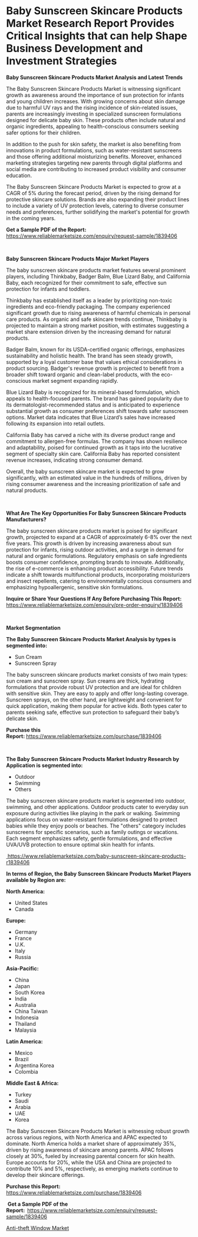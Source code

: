 <p><h1>Baby Sunscreen Skincare Products Market Research Report Provides Critical Insights that can help Shape Business Development and Investment Strategies</h1></p><p><strong>Baby Sunscreen Skincare Products Market Analysis and Latest Trends</strong></p>
<p><p>The Baby Sunscreen Skincare Products Market is witnessing significant growth as awareness around the importance of sun protection for infants and young children increases. With growing concerns about skin damage due to harmful UV rays and the rising incidence of skin-related issues, parents are increasingly investing in specialized sunscreen formulations designed for delicate baby skin. These products often include natural and organic ingredients, appealing to health-conscious consumers seeking safer options for their children.</p><p>In addition to the push for skin safety, the market is also benefiting from innovations in product formulations, such as water-resistant sunscreens and those offering additional moisturizing benefits. Moreover, enhanced marketing strategies targeting new parents through digital platforms and social media are contributing to increased product visibility and consumer education.</p><p>The Baby Sunscreen Skincare Products Market is expected to grow at a CAGR of 5% during the forecast period, driven by the rising demand for protective skincare solutions. Brands are also expanding their product lines to include a variety of UV protection levels, catering to diverse consumer needs and preferences, further solidifying the market's potential for growth in the coming years.</p></p>
<p><strong>Get a Sample PDF of the Report:&nbsp;</strong> <a href="https://www.reliablemarketsize.com/enquiry/request-sample/1839406?utm_campaign=2392&utm_medium=2&utm_source=Github&utm_content=ia&utm_term=10022025&utm_id=baby-sunscreen-skincare-products">https://www.reliablemarketsize.com/enquiry/request-sample/1839406</a></p>
<p>&nbsp;</p>
<p><strong>Baby Sunscreen Skincare Products Major Market Players</strong></p>
<p><p>The baby sunscreen skincare products market features several prominent players, including Thinkbaby, Badger Balm, Blue Lizard Baby, and California Baby, each recognized for their commitment to safe, effective sun protection for infants and toddlers. </p><p>Thinkbaby has established itself as a leader by prioritizing non-toxic ingredients and eco-friendly packaging. The company experienced significant growth due to rising awareness of harmful chemicals in personal care products. As organic and safe skincare trends continue, Thinkbaby is projected to maintain a strong market position, with estimates suggesting a market share extension driven by the increasing demand for natural products.</p><p>Badger Balm, known for its USDA-certified organic offerings, emphasizes sustainability and holistic health. The brand has seen steady growth, supported by a loyal customer base that values ethical considerations in product sourcing. Badger's revenue growth is projected to benefit from a broader shift toward organic and clean-label products, with the eco-conscious market segment expanding rapidly.</p><p>Blue Lizard Baby is recognized for its mineral-based formulation, which appeals to health-focused parents. The brand has gained popularity due to its dermatologist-recommended status and is anticipated to experience substantial growth as consumer preferences shift towards safer sunscreen options. Market data indicates that Blue Lizard’s sales have increased following its expansion into retail outlets.</p><p>California Baby has carved a niche with its diverse product range and commitment to allergen-free formulas. The company has shown resilience and adaptability, poised for continued growth as it taps into the lucrative segment of specialty skin care. California Baby has reported consistent revenue increases, indicating strong consumer demand.</p><p>Overall, the baby sunscreen skincare market is expected to grow significantly, with an estimated value in the hundreds of millions, driven by rising consumer awareness and the increasing prioritization of safe and natural products.</p></p>
<p>&nbsp;</p>
<p><strong>What Are The Key Opportunities For Baby Sunscreen Skincare Products Manufacturers?</strong></p>
<p><p>The baby sunscreen skincare products market is poised for significant growth, projected to expand at a CAGR of approximately 6-8% over the next five years. This growth is driven by increasing awareness about sun protection for infants, rising outdoor activities, and a surge in demand for natural and organic formulations. Regulatory emphasis on safe ingredients boosts consumer confidence, prompting brands to innovate. Additionally, the rise of e-commerce is enhancing product accessibility. Future trends indicate a shift towards multifunctional products, incorporating moisturizers and insect repellents, catering to environmentally conscious consumers and emphasizing hypoallergenic, sensitive skin formulations.</p></p>
<p><strong>Inquire or Share Your Questions If Any Before Purchasing This Report:</strong> <a href="https://www.reliablemarketsize.com/enquiry/pre-order-enquiry/1839406?utm_campaign=2392&utm_medium=2&utm_source=Github&utm_content=ia&utm_term=10022025&utm_id=baby-sunscreen-skincare-products">https://www.reliablemarketsize.com/enquiry/pre-order-enquiry/1839406</a></p>
<p>&nbsp;</p>
<p><strong>Market Segmentation</strong></p>
<p><strong>The Baby Sunscreen Skincare Products Market Analysis by types is segmented into:</strong></p>
<p><ul><li>Sun Cream</li><li>Sunscreen Spray</li></ul></p>
<p><p>The baby sunscreen skincare products market consists of two main types: sun cream and sunscreen spray. Sun creams are thick, hydrating formulations that provide robust UV protection and are ideal for children with sensitive skin. They are easy to apply and offer long-lasting coverage. Sunscreen sprays, on the other hand, are lightweight and convenient for quick application, making them popular for active kids. Both types cater to parents seeking safe, effective sun protection to safeguard their baby’s delicate skin.</p></p>
<p><strong>Purchase this Report:&nbsp;</strong><a href="https://www.reliablemarketsize.com/purchase/1839406?utm_campaign=2392&utm_medium=2&utm_source=Github&utm_content=ia&utm_term=10022025&utm_id=baby-sunscreen-skincare-products">https://www.reliablemarketsize.com/purchase/1839406</a></p>
<p>&nbsp;</p>
<p><strong>The Baby Sunscreen Skincare Products Market Industry Research by Application is segmented into:</strong></p>
<p><ul><li>Outdoor</li><li>Swimming</li><li>Others</li></ul></p>
<p><p>The baby sunscreen skincare products market is segmented into outdoor, swimming, and other applications. Outdoor products cater to everyday sun exposure during activities like playing in the park or walking. Swimming applications focus on water-resistant formulations designed to protect babies while they enjoy pools or beaches. The "others" category includes sunscreens for specific scenarios, such as family outings or vacations. Each segment emphasizes safety, gentle formulations, and effective UVA/UVB protection to ensure optimal skin health for infants.</p></p>
<p><a href="https://www.reliablemarketsize.com/baby-sunscreen-skincare-products-r1839406?utm_campaign=2392&utm_medium=2&utm_source=Github&utm_content=ia&utm_term=10022025&utm_id=baby-sunscreen-skincare-products">&nbsp;https://www.reliablemarketsize.com/baby-sunscreen-skincare-products-r1839406</a></p>
<p><strong>In terms of Region, the Baby Sunscreen Skincare Products Market Players available by Region are:</strong></p>
<p>
    <p> <strong> North America: </strong>
        <ul>
            <li>United States</li>
            <li>Canada</li>
        </ul>
        </p> 
    <p> <strong> Europe: </strong>
        <ul>
            <li>Germany</li>
            <li>France</li>
            <li>U.K.</li>
            <li>Italy</li>
            <li>Russia</li>
        </ul>
        </p> 
    <p> <strong> Asia-Pacific: </strong>
        <ul>
            <li>China</li>
            <li>Japan</li>
            <li>South Korea</li>
            <li>India</li>
            <li>Australia</li>
            <li>China Taiwan</li>
            <li>Indonesia</li>
            <li>Thailand</li>
            <li>Malaysia</li>
        </ul>
        </p> 
    <p> <strong> Latin America: </strong>
        <ul>
            <li>Mexico</li>
            <li>Brazil</li>
            <li>Argentina Korea</li>
            <li>Colombia</li>
        </ul>
        </p> 
    <p> <strong> Middle East & Africa: </strong>
        <ul>
            <li>Turkey</li>
            <li>Saudi</li>
            <li>Arabia</li>
            <li>UAE</li>
            <li>Korea</li>
        </ul>
    </p>
    </p>
<p><p>The Baby Sunscreen Skincare Products Market is witnessing robust growth across various regions, with North America and APAC expected to dominate. North America holds a market share of approximately 35%, driven by rising awareness of skincare among parents. APAC follows closely at 30%, fueled by increasing parental concern for skin health. Europe accounts for 20%, while the USA and China are projected to contribute 10% and 5%, respectively, as emerging markets continue to develop their skincare offerings.</p></p>
<p><strong>Purchase this Report: </strong><a href="https://www.reliablemarketsize.com/purchase/1839406?utm_campaign=2392&utm_medium=2&utm_source=Github&utm_content=ia&utm_term=10022025&utm_id=baby-sunscreen-skincare-products">https://www.reliablemarketsize.com/purchase/1839406</a></p>
<p>&nbsp;<strong>Get a Sample PDF of the Report:&nbsp;&nbsp;</strong><a href="https://www.reliablemarketsize.com/enquiry/request-sample/1839406?utm_campaign=2392&utm_medium=2&utm_source=Github&utm_content=ia&utm_term=10022025&utm_id=baby-sunscreen-skincare-products">https://www.reliablemarketsize.com/enquiry/request-sample/1839406</a></p>
<p><strong></strong></p>
<p><p><a href="https://github.com/lvaill871987/Market-Research-Report-List-1/blob/main/anti-theft-window-market.md?utm_campaign=2392&utm_medium=2&utm_source=Github&utm_content=ia&utm_term=10022025&utm_id=baby-sunscreen-skincare-products">Anti-theft Window Market</a></p></p>